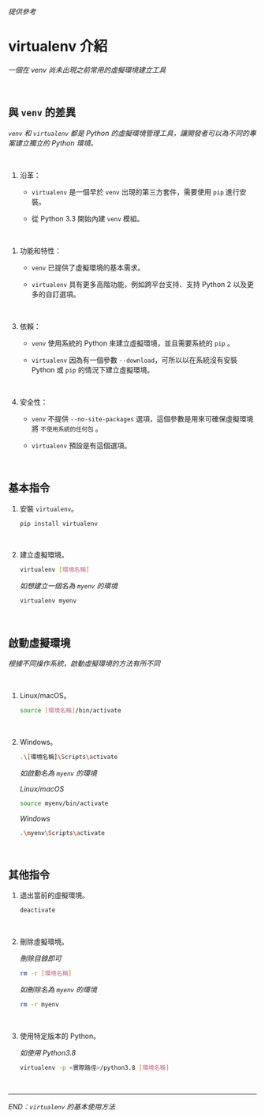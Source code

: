 _提供參考_
# virtualenv 介紹

_一個在 venv 尚未出現之前常用的虛擬環境建立工具_

<br>

## 與 `venv` 的差異

_`venv` 和 `virtualenv` 都是 Python 的虛擬環境管理工具，讓開發者可以為不同的專案建立獨立的 Python 環境。_

<br>

1. 沿革：

    - `virtualenv` 是一個早於 `venv` 出現的第三方套件，需要使用 `pip` 進行安裝。

    - 從 Python 3.3 開始內建 `venv` 模組。

<br>

1. 功能和特性：

    - `venv` 已提供了虛擬環境的基本需求。

    - `virtualenv` 具有更多高階功能，例如跨平台支持、支持 Python 2 以及更多的自訂選項。

<br>

3. 依賴：

    - `venv` 使用系統的 Python 來建立虛擬環境，並且需要系統的 `pip` 。

    - `virtualenv` 因為有一個參數 `--download`，可所以以在系統沒有安裝 Python 或 `pip` 的情況下建立虛擬環境。

<br>

4. 安全性：

    - `venv` 不提供 `--no-site-packages` 選項，這個參數是用來可確保虛擬環境將 `不使用系統的任何包` 。

    - `virtualenv` 預設是有這個選項。

<br>

## 基本指令

1. 安裝 `virtualenv`。

    ```bash
    pip install virtualenv
    ```

<br>

2. 建立虛擬環境。

    ```bash
    virtualenv [環境名稱]
    ```

    _如想建立一個名為 `myenv` 的環境_

    ```bash
    virtualenv myenv
    ```

<br>

## 啟動虛擬環境

_根據不同操作系統，啟動虛擬環境的方法有所不同_

<br>

1. Linux/macOS。

    ```bash
    source [環境名稱]/bin/activate
    ```

<br>

2. Windows。

    ```bash
    .\[環境名稱]\Scripts\activate
    ```

    _如啟動名為 `myenv` 的環境_

    _Linux/macOS_

    ```bash
    source myenv/bin/activate
    ```

    _Windows_

    ```bash
    .\myenv\Scripts\activate
    ```

<br>

## 其他指令

1. 退出當前的虛擬環境。

    ```bash
    deactivate
    ```

<br>

2. 刪除虛擬環境。

    _刪除目錄即可_

    ```bash
    rm -r [環境名稱]
    ```

    _如刪除名為 `myenv` 的環境_

    ```bash
    rm -r myenv
    ```

<br>

3. 使用特定版本的 Python。

    _如使用 Python3.8_

    ```bash
    virtualenv -p <實際路徑>/python3.8 [環境名稱]
    ```

<br>

___

_END：`virtualenv` 的基本使用方法_